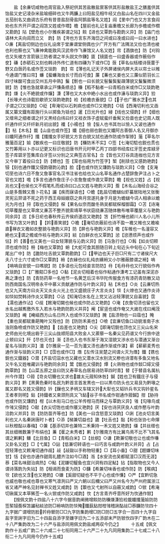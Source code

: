 <!-- { "loadSidebar": true } -->
　　盐【余亷切咸物也周官盐入祭祀供其苦盐散盐賔客供其形盐散盐王之膳羞供其饴盐又史记凌杂米盐喻细碎也又牛两臁上曰阳盐见相牛经又白盐山名在四川又金盐五茄别名又曲调古乐府有昔昔盐刮骨盐阿鹊盐等名又姓】阎【里中门也又方言食阎劝也东齐开戸谓之阎笘又姓或作壛】檐【屋前也礼记复庙重檐又长廊为歩檐或作櫩又勘韵】阽【壁危也小尔雅疾甚谓之阽】餤【进也又覃韵与勘韵义异】防【庙门也语林大夫向闾而立又　韵】防【洿也方言东齐海岱之间或曰凂或曰阎一曰水进也】○亷【离盐切侧边也仪礼设席于堂亷谓堂侧偶也少广开方有广法隅法又俭也清也棱也利也察也又飞亷神禽能致风汉武帝作飞亷馆又人名又姓】帘【酒旗也】防【刈钩也又矢棱方言箭镞三防者谓之羊头説文作鎌】匳【镜匳也一曰盛香器或作籢俗作奁】磏【赤砺石又刻也韩诗外传仁道有四磏为下或作□】蔹【草名似栝楼诗蔹蔓于野又白蔹药名或作莶又琰韵　韵】帘【薄也礼记天子外屏诸侯内屏大夫以帘士以帷今通谓门惟曰帘】蠊【蜚蠊海虫长寸而白可食】薕【蒹也又姜也又三薕似箭羽长三四寸味酸可食出交州五月中熟】鬑【鬋也一曰长貌又髻鬑鬓髪疎薄貌又鬑鬑微须貌】防【惟也急就章承尘戸慊条缋总】稴【稻不黏者一曰青稻白米或作□又琰韵艳韵】熑【火不絶貌或作燫】溓【薄也又大水中絶小水出也或作濓与琰韵义异】猃【长喙犬也诗载猃歇骄又琰韵艳韵】裣【裣襜衣垂貌】□【子也广雅水芝也其子谓之□又琰韵】○砭【卑淹切以石刺病也或作□又艳韵】○铦【西淹切利也又臿属又纂文鐡有距施行头以掷鱼为铦也】暹【日光升也】綅【线也又侵韵】纤【细也又缯帛之细者谓之纤又黒经白纬曰纤又袿衣饰子虚赋蜚纤垂髾又俭啬也史记周人既纤通作纤又纤纤新月初出貌】襳【小襦也】憸【侫人也书其勿以憸人又诐也通作】枮【木名】韱【山韭也或作签】孅【细也弱也鋭也又孅阿古善御人名又月御亦曰孅阿通作纤】攕【攕攕女手好貌又方言白貌又拭也通作防或作揱掺】虃【草名尔雅虃百足】嬐【敏疾也一曰庄敬貌】防【稴防禾不实】○签【七淹切騐也鋭也贯也又竹筹用以卜亦以记更又标识也旧唐书开元时甲乙丙丁四部书经库红牙签史库緑牙签子库碧牙签集库白牙签以分别之又典签古官名】佥【皆也又打谷具连枷也见方言又今审丁着役曰佥】防【幖也】签【笼也俗用为竹签字】椠【削牍也又感韵艳韵】锓【刻也通作鑯又侵韵寝韵沁韵】脸【也或作防又豏韵与琰韵义异】○詹【支淹切至也诗六日不詹又詹事官名汉书注省也给也又山名草名通作占楚辞詹尹注占卜之官也又姓】噡【多言也通作詹庄子小言詹詹或作谵又覃韵】瞻【视也又姓】占【视兆也又也侯也又不假笔札而成诗曰口占又姓与艳韵义异】薝【木名山海经合谷之山是多薝棘又薝卜花名】讝【疾而寐语也】○蟾【匙盐切蟾蠩似虾蟇居陆地又张衡灵宪云羿请不死之药于西王母姮娥窃之奔月宫遂托身于月是为蟾蠩今词人相承以蟾光为月也】挦【取也又侵韵】棎【果名似奈而酸冬熟吴都赋棎榴御霜】○苫【诗淹切草覆屋也又草席又亷苫不整齐貌索靖草书状窈绕亷苫随体散布唯草覆屋义与艳韵同余异】店【多日疟也春秋传云齐侯疥遂店又艳韵】笘【折竹棰也颍川人名小儿所书写为笘又叶韵】【妗善笑貌】○襜【淹切衣蔽前也诗不盈一襜又帷也又襜褕直禅衣又襜如衣整貌与艳韵义异】防【屏也与艳韵义异】幨【车帷也一名潼容又絶也又谓之幨或作裧与艳韵义异】緂【白鲜衣也又覃韵】惉【惉懑烦声也或作怗】妗【善也又美也一曰女轻薄貌与沁韵义异】防【马急行也】○髥【如炎切颊须也或作防】枏【梅也又覃韵】蚦【大蛇可食其胆随日转上旬近头中旬在心下旬近尾出广中】防【舚防吐舌貌又覃韵勘韵】□【甲边也天子巨□尺有二寸诸侯尺大夫八寸士六寸或作□又覃韵】衻【衣縁也仪礼纯衣纁衻又小尔雅蔽膝谓之衻】呥【呥呥自安貌一曰噍貌】防【多语也元包经妾言防防】冄【毛冄冄也又行貌俗作冉又琰韵】□【广雅夡□多也】○黏【泥炎切相着也俗作粘通作溓考工记虽有深泥亦弗之溓也】防【青防药草一名地节一名黄芝后汉书华陀传服食方有漆药青防散又动防西南国名汉明帝永平中慕义贡献通作防与叶韵义异】秥【禾也】○炎【云亷切热也又九天南方曰炎天又炎炎火光上也又盛貌庄子大言炎炎】惔【火燎也又通作炎诗如惔如焚韩诗作炎又覃韵】○沾【知淹切水名在上党又沾沾轻薄貌又自喜貌】霑【濡也通作沾】○觇【敇淹切闚也候也或作防占又艳韵】○淹【衣詹切渍也留也又水名出越嶲徼外东入若水与艳韵防韵义并异】阉【宦竖也或作奄又大嵗在戌曰阉茂又琰韵】崦【崦嵫西方山名日所入也或作又琰韵】腌【盐渍物也一曰葅也】殗【重也吴都赋重葩殗叶又殁也】防【防防禾美也】○噞【宜亷切鱼口动貌淮南子水浊则鱼噞或作防又艳韵】【齿差也又艳韵】○尖【即淹切鋭也顶也又三尖山名宋史师由光化境出砦于三尖山抜顺阳县大败金人又蒺藜一名秦尖见药谱又今行旅中途止顿曰尖】歼【尽也灭也】渐【渍也入也书东渐于海又湿貌又渉水也与潜通又渐台星名与琰韵义异】瀸【尔雅泉一见一否为瀸又渍也通作渐或作湛】蔪【蔪蔪麦秀也通作渐与琰韵义异】□【霑也或作□】熸【左传注吴楚之间谓火灭为熸】鑯【镌也鋭也又鐡器】○潜【齐盐切泅水也又藏也又潜水汉水别流又槮也诗潜有多鱼又地名又牛名又姓唯藏训与艳韵同余异】鬵【甑也又侵韵】燂【火熟物也或作燅□燖又侵韵覃韵】防【山菜五原之韭曰防又寿草名白居易诗防草四时青】朁【于朁县名属杭州今作潜】○箝【竒炎切籋也又求也雄太元箝知休咎】鍼【姓也卫有鐡庄子与侵韵义异】黔【黑黄色秦时名民为黔首言首发黒也一曰以黒巾防头也又易艮为黔喙之属又郡名又姓又侵韵】钤【鏁也又矛柄又车辖又钤大犁也又韬钤兵书又钩钤星名王者孝则明】鉆【持鐡者又束颈刑具又飞鉆谷子书名或作钳通作箝鍼】拑【胁持也或作防又豏韵】柑【以木衔马口也公羊传柑马而秣之与覃韵义异】雂【勾喙鸟或作雂又侵韵】○猒【衣尖切饱也或作餍又艳韵】厌【安也诗厌厌良人或作懕与叶韵洽韵义并异】防【防防苗齐等也】防【美也一曰含怒意又琰韵】○誗【池炎切言美利也又人名秦誗唐时卜者】○添【梯兼切益也】舚【吐舌也】酟【和也张协七命燀以秋橙酟以春梅】○兼【基添切并也兼特二禾秉持一禾又姓又艳韵】缣【并丝缯也其丝细微数兼于布绢也】蒹【萑之未秀者】鹣【尔雅南方有比翼鸟焉不比不飞其名谓之鹣鹣】鳒【比目鱼】□【青稻白米】□【丝纲】○谦【欺兼切敬也让也或作嗛又卦名又姓】□【弋属】○詀【低兼切转语也一曰巧言与咸韵叶韵义并异】占【占侸轻薄也又敕淹切通作觇】敁【敁敠以手称物轻重】□【耳小垂】○甜【题嫌切味甘】恬【安也亦通作甜周礼醴齐注如今□酒】湉【水安流也吴都赋澶□汉而无涯】菾【菜名味甜治病热】○鮎【泥嫌切鳀鱼也宜兴洞有四足鮎】拈【指取物也又今人谓诗落韵为失拈】防【相谒而食麦为防】○馦【希兼切味香也或作防】防【喉病】欦【欲也又含也又艳韵】○嫌【奚甜切疑也不平于心也或作慊】○严【宜黔切急也威也敬也戒也尊也又寒气凛洌曰严又六朝以后穪父曰严又州名今为严州府属浙江省又诸严神名见封禅书又姓又咸韵】防【籞也又弋射所以自蔽又咸韵】○锨【希淹切锹属又本草豨莶一名火锨或作防又咸韵】忺【方言青齐呼意所好为忺通作锨】
　　【按佩文韵十四盐八十六字今据音韵阐微增餤防防稴熑溓猃裣韱孅攕虃嬐防防签椠锓薝棎笘讝秥緂惉防□衻呥防防惔殗鑯蓺鉆拑柑雂稽誗酟敁□菾馦防欦四十九字据广谓增防脸妗冄朁防□□九字防集韵增□防□防□五字合一百四十九字自盐字至誗字旧为二十四盐自添字至嫌字旧为二十五添部末严防锨忺四字广韵木在二十八严集韵改为二十六严与盐添同用佩文韵盐咸两収今仍之】
　　十五咸【佩文韵作十五咸广韵二十六咸二十七衔同用二十六严二十九凡同用集韵二十七咸二十八衔二十九凡同用今仍作十五咸】
